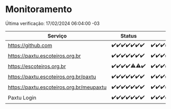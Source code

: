 # Monitoramento

Última verificação: 17/02/2024 06:04:00 -03

|Serviço|Status|Últimas 24h|
|---|---|---|
|https://github.com|<span title="2024-02-10: OK=24">✔️</span><span title="2024-02-11: OK=24">✔️</span><span title="2024-02-12: OK=24">✔️</span><span title="2024-02-13: OK=24">✔️</span><span title="2024-02-14: OK=24">✔️</span><span title="2024-02-15: OK=24">✔️</span><span title="2024-02-16: OK=9">✔️</span>|<span title="16/02/2024 06:06:00 -03 : 200">✔️</span><span title="16/02/2024 07:06:00 -03 : 200">✔️</span><span title="16/02/2024 08:03:00 -03 : 200">✔️</span><span title="16/02/2024 09:10:00 -03 : 200">✔️</span><span title="16/02/2024 10:05:00 -03 : 200">✔️</span><span title="16/02/2024 11:06:00 -03 : 200">✔️</span><span title="16/02/2024 12:06:00 -03 : 200">✔️</span><span title="16/02/2024 13:07:00 -03 : 200">✔️</span><span title="16/02/2024 14:05:00 -03 : 200">✔️</span><span title="16/02/2024 15:07:00 -03 : 200">✔️</span><span title="16/02/2024 16:02:00 -03 : 200">✔️</span><span title="16/02/2024 17:06:00 -03 : 200">✔️</span><span title="16/02/2024 18:03:00 -03 : 200">✔️</span><span title="16/02/2024 19:04:00 -03 : 200">✔️</span><span title="16/02/2024 20:04:00 -03 : 200">✔️</span><span title="16/02/2024 21:29:00 -03 : 200">✔️</span><span title="16/02/2024 22:37:00 -03 : 200">✔️</span><span title="16/02/2024 23:12:00 -03 : 200">✔️</span><span title="17/02/2024 00:07:00 -03 : 200">✔️</span><span title="17/02/2024 01:08:00 -03 : 200">✔️</span><span title="17/02/2024 02:05:00 -03 : 200">✔️</span><span title="17/02/2024 03:07:00 -03 : 200">✔️</span><span title="17/02/2024 04:04:00 -03 : 200">✔️</span><span title="17/02/2024 05:07:00 -03 : 200">✔️</span><span title="17/02/2024 06:04:00 -03 : 200">✔️</span>|
|https://paxtu.escoteiros.org.br|<span title="2024-02-10: OK=24">✔️</span><span title="2024-02-11: OK=24">✔️</span><span title="2024-02-12: OK=24">✔️</span><span title="2024-02-13: OK=24">✔️</span><span title="2024-02-14: OK=24">✔️</span><span title="2024-02-15: OK=24">✔️</span><span title="2024-02-16: OK=9">✔️</span>|<span title="16/02/2024 06:06:00 -03 : 200">✔️</span><span title="16/02/2024 07:06:00 -03 : 200">✔️</span><span title="16/02/2024 08:03:00 -03 : 200">✔️</span><span title="16/02/2024 09:10:00 -03 : 200">✔️</span><span title="16/02/2024 10:05:00 -03 : 200">✔️</span><span title="16/02/2024 11:06:00 -03 : 200">✔️</span><span title="16/02/2024 12:06:00 -03 : 200">✔️</span><span title="16/02/2024 13:07:00 -03 : 200">✔️</span><span title="16/02/2024 14:05:00 -03 : 200">✔️</span><span title="16/02/2024 15:07:00 -03 : 200">✔️</span><span title="16/02/2024 16:02:00 -03 : 200">✔️</span><span title="16/02/2024 17:06:00 -03 : 200">✔️</span><span title="16/02/2024 18:03:00 -03 : 200">✔️</span><span title="16/02/2024 19:04:00 -03 : 200">✔️</span><span title="16/02/2024 20:04:00 -03 : 200">✔️</span><span title="16/02/2024 21:29:00 -03 : 200">✔️</span><span title="16/02/2024 22:37:00 -03 : 200">✔️</span><span title="16/02/2024 23:12:00 -03 : 200">✔️</span><span title="17/02/2024 00:07:00 -03 : 200">✔️</span><span title="17/02/2024 01:08:00 -03 : 200">✔️</span><span title="17/02/2024 02:05:00 -03 : 200">✔️</span><span title="17/02/2024 03:07:00 -03 : 200">✔️</span><span title="17/02/2024 04:04:00 -03 : 200">✔️</span><span title="17/02/2024 05:07:00 -03 : 200">✔️</span><span title="17/02/2024 06:04:00 -03 : 200">✔️</span>|
|https://escoteiros.org.br|<span title="2024-02-10: OK=24">✔️</span><span title="2024-02-11: OK=24">✔️</span><span title="2024-02-12: OK=24">✔️</span><span title="2024-02-13: OK=24">✔️</span><span title="2024-02-14: OK=22, Falhas=2">⚠️</span><span title="2024-02-15: OK=22, Falhas=2">⚠️</span><span title="2024-02-16: OK=9">✔️</span>|<span title="16/02/2024 06:06:00 -03 : 200">✔️</span><span title="16/02/2024 07:06:00 -03 : 200">✔️</span><span title="16/02/2024 08:03:00 -03 : 200">✔️</span><span title="16/02/2024 09:10:00 -03 : 200">✔️</span><span title="16/02/2024 10:05:00 -03 : 200">✔️</span><span title="16/02/2024 11:06:00 -03 : 200">✔️</span><span title="16/02/2024 12:06:00 -03 : 200">✔️</span><span title="16/02/2024 13:07:00 -03 : 200">✔️</span><span title="16/02/2024 14:05:00 -03 : 200">✔️</span><span title="16/02/2024 15:07:00 -03 : 200">✔️</span><span title="16/02/2024 16:02:00 -03 : 200">✔️</span><span title="16/02/2024 17:06:00 -03 : 200">✔️</span><span title="16/02/2024 18:03:00 -03 : 200">✔️</span><span title="16/02/2024 19:04:00 -03 : 200">✔️</span><span title="16/02/2024 20:04:00 -03 : 200">✔️</span><span title="16/02/2024 21:29:00 -03 : 200">✔️</span><span title="16/02/2024 22:37:00 -03 : 200">✔️</span><span title="16/02/2024 23:12:00 -03 : 200">✔️</span><span title="17/02/2024 00:07:00 -03 : 200">✔️</span><span title="17/02/2024 01:08:00 -03 : 200">✔️</span><span title="17/02/2024 02:05:00 -03 : 200">✔️</span><span title="17/02/2024 03:07:00 -03 : 200">✔️</span><span title="17/02/2024 04:04:00 -03 : 200">✔️</span><span title="17/02/2024 05:07:00 -03 : 200">✔️</span><span title="17/02/2024 06:04:00 -03 : 200">✔️</span>|
|https://paxtu.escoteiros.org.br/paxtu|<span title="2024-02-10: OK=24">✔️</span><span title="2024-02-11: OK=24">✔️</span><span title="2024-02-12: OK=24">✔️</span><span title="2024-02-13: OK=24">✔️</span><span title="2024-02-14: OK=24">✔️</span><span title="2024-02-15: OK=24">✔️</span><span title="2024-02-16: OK=9">✔️</span>|<span title="16/02/2024 06:06:00 -03 : 200">✔️</span><span title="16/02/2024 07:06:00 -03 : 200">✔️</span><span title="16/02/2024 08:03:00 -03 : 200">✔️</span><span title="16/02/2024 09:10:00 -03 : 200">✔️</span><span title="16/02/2024 10:05:00 -03 : 200">✔️</span><span title="16/02/2024 11:06:00 -03 : 200">✔️</span><span title="16/02/2024 12:06:00 -03 : 200">✔️</span><span title="16/02/2024 13:07:00 -03 : 200">✔️</span><span title="16/02/2024 14:05:00 -03 : 200">✔️</span><span title="16/02/2024 15:07:00 -03 : 200">✔️</span><span title="16/02/2024 16:02:00 -03 : 200">✔️</span><span title="16/02/2024 17:06:00 -03 : 200">✔️</span><span title="16/02/2024 18:03:00 -03 : 200">✔️</span><span title="16/02/2024 19:04:00 -03 : 200">✔️</span><span title="16/02/2024 20:04:00 -03 : 200">✔️</span><span title="16/02/2024 21:29:00 -03 : 200">✔️</span><span title="16/02/2024 22:37:00 -03 : 200">✔️</span><span title="16/02/2024 23:12:00 -03 : 200">✔️</span><span title="17/02/2024 00:07:00 -03 : 200">✔️</span><span title="17/02/2024 01:08:00 -03 : 200">✔️</span><span title="17/02/2024 02:05:00 -03 : 200">✔️</span><span title="17/02/2024 03:07:00 -03 : 200">✔️</span><span title="17/02/2024 04:04:00 -03 : 200">✔️</span><span title="17/02/2024 05:07:00 -03 : 200">✔️</span><span title="17/02/2024 06:04:00 -03 : 200">✔️</span>|
|https://paxtu.escoteiros.org.br/meupaxtu|<span title="2024-02-10: OK=24">✔️</span><span title="2024-02-11: OK=24">✔️</span><span title="2024-02-12: OK=24">✔️</span><span title="2024-02-13: OK=24">✔️</span><span title="2024-02-14: OK=24">✔️</span><span title="2024-02-15: OK=24">✔️</span><span title="2024-02-16: OK=9">✔️</span>|<span title="16/02/2024 06:06:00 -03 : 200">✔️</span><span title="16/02/2024 07:06:00 -03 : 200">✔️</span><span title="16/02/2024 08:03:00 -03 : 200">✔️</span><span title="16/02/2024 09:10:00 -03 : 200">✔️</span><span title="16/02/2024 10:05:00 -03 : 200">✔️</span><span title="16/02/2024 11:06:00 -03 : 200">✔️</span><span title="16/02/2024 12:06:00 -03 : 200">✔️</span><span title="16/02/2024 13:07:00 -03 : 200">✔️</span><span title="16/02/2024 14:05:00 -03 : 200">✔️</span><span title="16/02/2024 15:07:00 -03 : 200">✔️</span><span title="16/02/2024 16:02:00 -03 : 200">✔️</span><span title="16/02/2024 17:06:00 -03 : 200">✔️</span><span title="16/02/2024 18:03:00 -03 : 200">✔️</span><span title="16/02/2024 19:04:00 -03 : 200">✔️</span><span title="16/02/2024 20:04:00 -03 : 200">✔️</span><span title="16/02/2024 21:29:00 -03 : 200">✔️</span><span title="16/02/2024 22:37:00 -03 : 200">✔️</span><span title="16/02/2024 23:12:00 -03 : 200">✔️</span><span title="17/02/2024 00:07:00 -03 : 200">✔️</span><span title="17/02/2024 01:08:00 -03 : 200">✔️</span><span title="17/02/2024 02:05:00 -03 : 200">✔️</span><span title="17/02/2024 03:07:00 -03 : 200">✔️</span><span title="17/02/2024 04:04:00 -03 : 200">✔️</span><span title="17/02/2024 05:07:00 -03 : 200">✔️</span><span title="17/02/2024 06:04:00 -03 : 200">✔️</span>|
|Paxtu Login|<span title="2024-02-10: OK=24">✔️</span><span title="2024-02-11: OK=24">✔️</span><span title="2024-02-12: OK=24">✔️</span><span title="2024-02-13: OK=24">✔️</span><span title="2024-02-14: OK=24">✔️</span><span title="2024-02-15: OK=24">✔️</span><span title="2024-02-16: OK=9">✔️</span>|<span title="16/02/2024 06:06:00 -03 : 200">✔️</span><span title="16/02/2024 07:06:00 -03 : 200">✔️</span><span title="16/02/2024 08:03:00 -03 : 200">✔️</span><span title="16/02/2024 09:10:00 -03 : 200">✔️</span><span title="16/02/2024 10:05:00 -03 : 200">✔️</span><span title="16/02/2024 11:06:00 -03 : 200">✔️</span><span title="16/02/2024 12:06:00 -03 : 200">✔️</span><span title="16/02/2024 13:07:00 -03 : 200">✔️</span><span title="16/02/2024 14:05:00 -03 : 200">✔️</span><span title="16/02/2024 15:07:00 -03 : 200">✔️</span><span title="16/02/2024 16:02:00 -03 : 200">✔️</span><span title="16/02/2024 17:06:00 -03 : 200">✔️</span><span title="16/02/2024 18:03:00 -03 : 200">✔️</span><span title="16/02/2024 19:04:00 -03 : 200">✔️</span><span title="16/02/2024 20:04:00 -03 : 200">✔️</span><span title="16/02/2024 21:29:00 -03 : 200">✔️</span><span title="16/02/2024 22:37:00 -03 : 200">✔️</span><span title="16/02/2024 23:12:00 -03 : 200">✔️</span><span title="17/02/2024 00:07:00 -03 : 200">✔️</span><span title="17/02/2024 01:08:00 -03 : 200">✔️</span><span title="17/02/2024 02:05:00 -03 : 200">✔️</span><span title="17/02/2024 03:07:00 -03 : 200">✔️</span><span title="17/02/2024 04:04:00 -03 : 200">✔️</span><span title="17/02/2024 05:07:00 -03 : 200">✔️</span><span title="17/02/2024 06:04:00 -03 : 200">✔️</span>|

